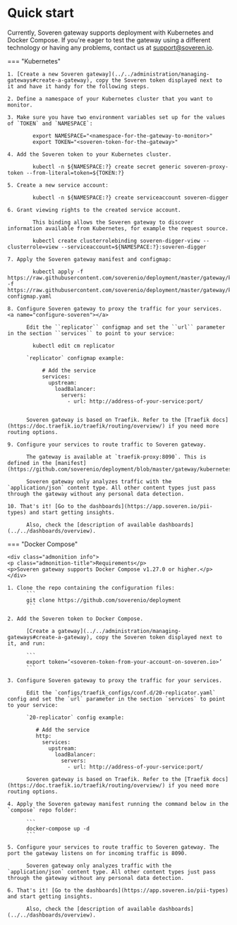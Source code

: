 # Quick start

Currently, Soveren gateway supports deployment with Kubernetes and Docker Compose. If you're eager to test the gateway using a different technology or having any problems, contact us at [support@soveren.io](mailto:support@soveren.io).



=== "Kubernetes"

    1. [Create a new Soveren gateway](../../administration/managing-gateways#create-a-gateway), copy the Soveren token displayed next to it and have it handy for the following steps.
    
    2. Define a namespace of your Kubernetes cluster that you want to monitor.
    
    3. Make sure you have two environment variables set up for the values of `TOKEN` and `NAMESPACE`:
    
            export NAMESPACE="<namespace-for-the-gateway-to-monitor>"
            export TOKEN="<soveren-token-for-the-gateway>"
    
    4. Add the Soveren token to your Kubernetes cluster.
      
            kubectl -n ${NAMESPACE:?} create secret generic soveren-proxy-token --from-literal=token=${TOKEN:?}
    
    5. Create a new service account:
    
            kubectl -n ${NAMESPACE:?} create serviceaccount soveren-digger

    6. Grant viewing rights to the created service account.
    
            This binding allows the Soveren gateway to discover information available from Kubernetes, for example the request source.
    
            kubectl create clusterrolebinding soveren-digger-view --clusterrole=view --serviceaccount=${NAMESPACE:?}:soveren-digger

    7. Apply the Soveren gateway manifest and configmap:     

            kubectl apply -f https://raw.githubusercontent.com/soverenio/deployment/master/gateway/kubernetes/install.yaml -f https://raw.githubusercontent.com/soverenio/deployment/master/gateway/kubernetes/replicator-configmap.yaml
    
    8. Сonfigure Soveren gateway to proxy the traffic for your services. <a name="configure-soveren"></a>

          Edit the ``replicator`` configmap and set the ``url`` parameter in the section ``services`` to point to your service:

            kubectl edit cm replicator

          `replicator` configmap example:

               # Add the service
               services:
                 upstream:
                   loadBalancer:
                     servers:
                       - url: http://address-of-your-service:port/


          Soveren gateway is based on Traefik. Refer to the [Traefik docs](https://doc.traefik.io/traefik/routing/overview/) if you need more routing options. 

    9. Configure your services to route traffic to Soveren gateway.
    
          The gateway is available at `traefik-proxy:8090`. This is defined in the [manifest](https://github.com/soverenio/deployment/blob/master/gateway/kubernetes/install.yaml).
          
          Soveren gateway only analyzes traffic with the `application/json` content type. All other content types just pass through the gateway without any personal data detection.

    10. That's it! [Go to the dashboards](https://app.soveren.io/pii-types) and start getting insights.

          Also, check the [description of available dashboards](../../dashboards/overview).


          

=== "Docker Compose"

    <div class="admonition info">
    <p class="admonition-title">Requirements</p>
    <p>Soveren gateway supports Docker Compose v1.27.0 or higher.</p>
    </div>

    1. Clone the repo containing the configuration files:
          ```
          git clone https://github.com/soverenio/deployment
          ```

    2. Add the Soveren token to Docker Compose. 

          [Create a gateway](../../administration/managing-gateways#create-a-gateway), copy the Soveren token displayed next to it, and run: 
          
          ```
          export token=‘<soveren-token-from-your-account-on-soveren.io>’
          ```

    3. Сonfigure Soveren gateway to proxy the traffic for your services.

          Edit the `configs/traefik_configs/conf.d/20-replicator.yaml` config and set the `url` parameter in the section `services` to point to your service:

          `20-replicator` config example:
       
             # Add the service
             http:
               services:
                 upstream:
                   loadBalancer:
                     servers:
                       - url: http://address-of-your-service:port/

          Soveren gateway is based on Traefik. Refer to the [Traefik docs](https://doc.traefik.io/traefik/routing/overview/) if you need more routing options.

    4. Apply the Soveren gateway manifest running the command below in the `compose` repo folder:

          ```
          docker-compose up -d
          ```         

    5. Configure your services to route traffic to Soveren gateway. The port the gateway listens on for incoming traffic is 8090.

          Soveren gateway only analyzes traffic with the `application/json` content type. All other content types just pass through the gateway without any personal data detection. 

    6. That's it! [Go to the dashboards](https://app.soveren.io/pii-types) and start getting insights.

          Also, check the [description of available dashboards](../../dashboards/overview).
